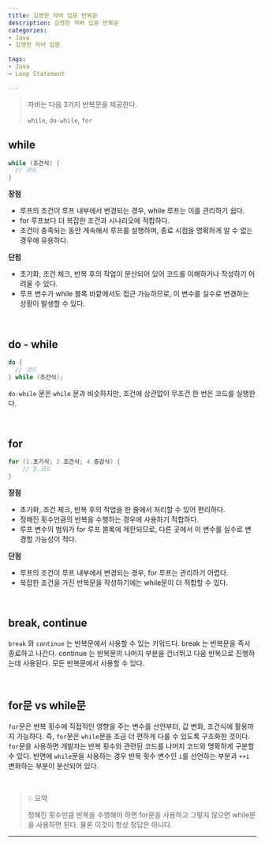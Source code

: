 ```yaml
---
title: 김영한 자바 입문 반복문
description: 김영한 자바 입문 반복문
categories:
- Java
- 김영한 자바 입문

tags:
- Java
- Loop Statement

---
```


> 자바는 다음 3가지 반복문을 제공한다.
>
> `while`, `do-while`, `for`

<!-- more -->

## while
```java
while (조건식) {
  // 코드
}
```

**장점**
- 루프의 조건이 루프 내부에서 변경되는 경우, while 루프는 이를 관리하기 쉽다.
- for 루프보다 더 복잡한 조건과 시나리오에 적합하다.
- 조건이 충족되는 동안 계속해서 루프를 실행하며, 종료 시점을 명확하게 알 수 없는 경우에 유용하다.

**단점**
- 초기화, 조건 체크, 반복 후의 작업이 분산되어 있어 코드를 이해하거나 작성하기 어려울 수 있다.
- 루프 변수가 while 블록 바깥에서도 접근 가능하므로, 이 변수를 실수로 변경하는 상황이 발생할 수 있다.

<br>

## do - while
```java
do {
  // 코드
} while (조건식);
```
`do-while` 문은 `while` 문과 비슷하지만, 조건에 상관없이 무조건 한 번은 코드를 실행한다.

<br>

## for
```java
for (1.초기식; 2.조건식; 4.증감식) { 
	// 3.코드
}
```

**장점**
- 초기화, 조건 체크, 반복 후의 작업을 한 줄에서 처리할 수 있어 편리하다.
- 정해진 횟수만큼의 반복을 수행하는 경우에 사용하기 적합하다.
- 루프 변수의 범위가 for 루프 블록에 제한되므로, 다른 곳에서 이 변수를 실수로 변경할 가능성이 적다.

**단점**
- 루프의 조건이 루프 내부에서 변경되는 경우, for 루프는 관리하기 어렵다.
- 복잡한 조건을 가진 반복문을 작성하기에는 while문이 더 적합할 수 있다.

<br>

## break, continue
`break` 와 `continue` 는 반복문에서 사용할 수 있는 키워드다. break 는 반복문을 즉시 종료하고 나간다. continue 는 반복문의 나머지 부분을 건너뛰고 다음 반복으로 진행하는데 사용된다. 모든 반복문에서 사용할 수 있다.

<br>

## for문 vs while문
`for`문은 반복 횟수에 직접적인 영향을 주는 변수를 선언부터, 값 변화, 조건식에 활용까지 가능하다. 즉, `for`문은 `while`문을 조금 더 편하게 다룰 수 있도록 구조화한 것이다. `for`문을 사용하면 개발자는 반복 횟수와 관련된 코드를 나머지 코드와 명확하게 구분할 수 있다. 반면에 `while`문을 사용하는 경우 반복 횟수 변수인 `i`를 선언하는 부분과 `++i` 변화하는 부분이 분산되어 있다.

<br>

> 💡 요약
>
> 정해진 횟수만큼 반복을 수행해야 하면 for문을 사용하고 그렇지 않으면 while문을 사용하면 된다. 물론 이것이 항상 정답은 아니다.

---
